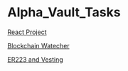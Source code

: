 # Alpha_Vault_Tasks
[React Project](https://github.com/07Vaishnavi-Singh/zipers)

[Blockchain Watecher](https://github.com/07Vaishnavi-Singh/blockchain_watcher)

[ER223 and Vesting ](https://github.com/07Vaishnavi-Singh/SBT_ERC233)



